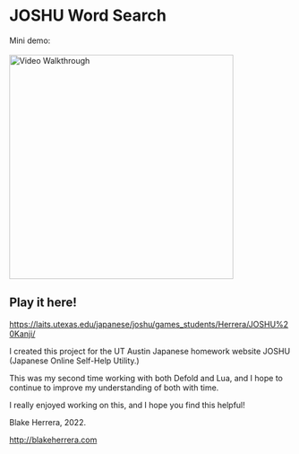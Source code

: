 # JOSHU Word Search

Mini demo:
<br />
<br />
<img src='https://github.com/blake8steak/joshu-kanji/blob/main/kanjidemo.gif' title='Video Walkthrough' width='400' alt='Video Walkthrough' />

## Play it here!
https://laits.utexas.edu/japanese/joshu/games_students/Herrera/JOSHU%20Kanji/

I created this project for the UT Austin Japanese homework website JOSHU (Japanese Online Self-Help Utility.)

This was my second time working with both Defold and Lua, and I hope to continue to improve my understanding of both with time.

I really enjoyed working on this, and I hope you find this helpful!

Blake Herrera, 2022.

http://blakeherrera.com
